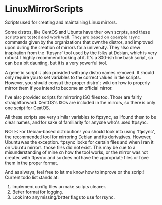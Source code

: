 # LinuxMirrorScripts
Scripts used for creating and maintaining Linux mirrors.

Some distros, like CentOS and Ubuntu have their own scripts, and these scripts are tested and work well.  They are based on example rsync commands given by the organizations that own the distros, and improved upon during the creation of mirrors for a university.  They also drew inspiration from the 'ftpsync' tool used by the folks at Debian, which is very robust.  I highly recommend looking at it.  It's a 800-ish line bash script, so can be a bit daunting, but it is a very powerful tool.

A generic script is also provided with any distro names removed.  It should only require you to set variables to the correct values in the scripts.  However, you should consult the proper distro's wiki on how to properly mirror them if you intend to become an official mirror.

I've also provided scripts for mirroring ISO files too.  Those are fairly straightforward.  CentOS's ISOs are included in the mirrors, so there is only one script for CentOS.

All these scripts use very similar variables to ftpsync, as I found them to be clear names, and for sake of familiarity for anyone who's used ftpsync.

NOTE: For Debian-based distributions you should look into using 'ftpsync', the recommended tool for mirroring Debian and its derivatives.  However, Ubuntu was the exception.  ftpsync looks for certain files and when I ran it on Ubuntu mirrors, those files did not exist.  This may be due to a misunderstanding of mine on how the tool works, or the mirror was not created with ftpsync and so does not have the appropriate files or have them in the proper format.

And as always, feel free to let me know how to improve on the script!  Current todo list stands at:

1. Implement config files to make scripts cleaner.
2. Better format for logging.
3. Look into any missing/better flags to use for rsync.
